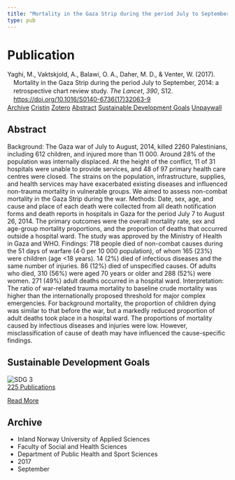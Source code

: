 ```yaml
---
title: "Mortality in the Gaza Strip during the period July to September, 2014: a retrospective chart review study"
type: pub
---
```

<h1>Publication</h1>
<article id="csl-bib-container-KDEX9HA9" class="csl-bib-container">
  <div class="csl-bib-body" style="line-height: 1.35; padding-left: 1em; text-indent:-1em;">
  <div class="csl-entry">Yaghi, M., Vaktskjold, A., Balawi, O. A., Daher, M. D., &amp; Venter, W. (2017). Mortality in the Gaza Strip during the period July to September, 2014: a retrospective chart review study. <i>The Lancet</i>, <i>390</i>, S12. <a href="https://doi.org/10.1016/S0140-6736(17)32063-9">https://doi.org/10.1016/S0140-6736(17)32063-9</a></div>
</div>
  <div class="csl-bib-buttons">
    <a href="#taxonomy-article-KDEX9HA9" class="csl-bib-button">Archive</a>
    <a href="https://app.cristin.no/results/show.jsf?id=1490771" alt="Cristin URL" class="csl-bib-button">Cristin</a>
    <a href="http://zotero.org/groups/5022929/items/KDEX9HA9" alt="Zotero URL" class="csl-bib-button">Zotero</a>
    <a href="#abstract-article-KDEX9HA9" class="csl-bib-button">Abstract</a>
    <a href="#sdg-article-KDEX9HA9" class="csl-bib-button">Sustainable Development Goals</a>
    <a href="http://www.thelancet.com/article/S0140673617320639/pdf" class="csl-bib-button">Unpaywall</a>
  </div>
  <div id="csl-bib-meta-container-KDEX9HA9"></div>
</article>
<div id="csl-bib-meta-KDEX9HA9" class="csl-bib-meta">
  <article id="abstract-article-KDEX9HA9" class="abstract-article">
    <h1>Abstract</h1>
    Background: The Gaza war of July to August, 2014, killed 2260 Palestinians, including 612 children, and injured more 
than 11 000. Around 28% of the population was internally displaced. At the height of the conflict, 11 of 31 hospitals 
were unable to provide services, and 48 of 97 primary health care centres were closed. The strains on the population, 
infrastructure, supplies, and health services may have exacerbated existing diseases and influenced non-trauma 
mortality in vulnerable groups. We aimed to assess non-combat mortality in the Gaza Strip during the war. 
Methods: Date, sex, age, and cause and place of each death were collected from all death notification forms and death 
reports in hospitals in Gaza for the period July 7 to August 26, 2014. The primary outcomes were the overall mortality 
rate, sex and age-group mortality proportions, and the proportion of deaths that occurred outside a hospital ward. 
The study was approved by the Ministry of Health in Gaza and WHO. 
Findings: 718 people died of non-combat causes during the 51 days of warfare (4·0 per 10 000 population), of whom 
165 (23%) were children (age &lt;18 years). 14 (2%) died of infectious diseases and the same number of injuries. 86 (12%) 
died of unspecified causes. Of adults who died, 310 (56%) were aged 70 years or older and 288 (52%) were women. 
271 (49%) adult deaths occurred in a hospital ward. 
Interpretation: The ratio of war-related trauma mortality to baseline crude mortality was higher than the internationally 
proposed threshold for major complex emergencies. For background mortality, the proportion of children dying was 
similar to that before the war, but a markedly reduced proportion of adult deaths took place in a hospital ward. 
The proportions of mortality caused by infectious diseases and injuries were low. However, misclassification of cause 
of death may have influenced the cause-specific findings.
  </article>
  <article id="sdg-article-KDEX9HA9" class="sdg-article">
    <h1>Sustainable Development Goals</h1>
    <div class="sdg-container"><div id="sdg3" class="sdg">
<img src="{{< params subfolder >}}images/sdg/sdg03_en.png" class="image" alt="SDG 3">
<div class="sdg-overlay">
<a href="{{< params subfolder >}}en/archive/?sdg=3#archive" class="sdg-publication-count"><span>225</span> Publications</a>
<p><a href="https://sdgs.un.org/goals/goal3" class="sdg-read-more">Read More</a></p>
</div>
</div></div>
  </article>
  <article id="taxonomy-article-KDEX9HA9" class="taxonomy-article">
    <h1>Archive</h1>
    <ul>
      <li>Inland Norway University of Applied Sciences</li>
      <li>Faculty of Social and Health Sciences</li>
      <li>Department of Public Health and Sport Sciences</li>
      <li>2017</li>
      <li>September</li>
    </ul>
  </article>
</div>
